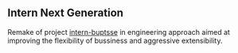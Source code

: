 Intern Next Generation
----------------------

Remake of project [intern-buptsse][1] in engineering approach
aimed at improving the flexibility of bussiness and
aggressive extensibility.



  [1]: https://github.com/shinohane/intern-buptsse

